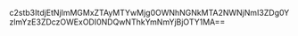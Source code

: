 c2stb3ItdjEtNjlmMGMxZTAyMTYwMjg0OWNhNGNkMTA2NWNjNmI3ZDg0YzlmYzE3ZDczOWExODI0NDQwNThkYmNmYjBjOTY1MA==
